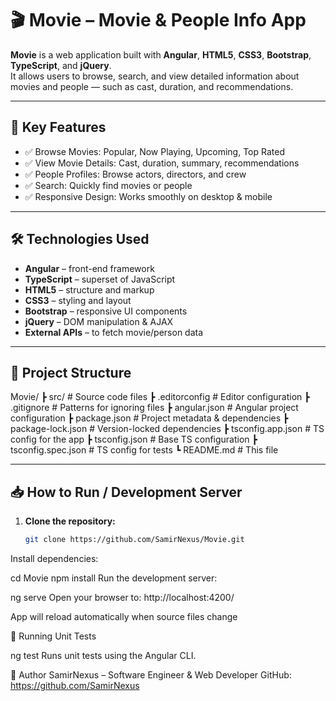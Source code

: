 # 🎬 Movie – Movie & People Info App

**Movie** is a web application built with **Angular**, **HTML5**, **CSS3**, **Bootstrap**, **TypeScript**, and **jQuery**.  
It allows users to browse, search, and view detailed information about movies and people — such as cast, duration, and recommendations.

---

## 🌟 Key Features

- ✅ Browse Movies: Popular, Now Playing, Upcoming, Top Rated  
- ✅ View Movie Details: Cast, duration, summary, recommendations  
- ✅ People Profiles: Browse actors, directors, and crew  
- ✅ Search: Quickly find movies or people  
- ✅ Responsive Design: Works smoothly on desktop & mobile  

---

## 🛠️ Technologies Used

- **Angular** – front-end framework  
- **TypeScript** – superset of JavaScript  
- **HTML5** – structure and markup  
- **CSS3** – styling and layout  
- **Bootstrap** – responsive UI components  
- **jQuery** – DOM manipulation & AJAX  
- **External APIs** – to fetch movie/person data  

---

## 📂 Project Structure

Movie/
┣ src/ # Source code files
┣ .editorconfig # Editor configuration
┣ .gitignore # Patterns for ignoring files
┣ angular.json # Angular project configuration
┣ package.json # Project metadata & dependencies
┣ package-lock.json # Version-locked dependencies
┣ tsconfig.app.json # TS config for the app
┣ tsconfig.json # Base TS configuration
┣ tsconfig.spec.json # TS config for tests
┗ README.md # This file


---

## 📥 How to Run / Development Server

1. **Clone the repository:**

   ```bash
   git clone https://github.com/SamirNexus/Movie.git
Install dependencies:


cd Movie
npm install
Run the development server:

ng serve
Open your browser to: http://localhost:4200/

App will reload automatically when source files change

🧪 Running Unit Tests

ng test
Runs unit tests using the Angular CLI.

🚀 Author
SamirNexus – Software Engineer & Web Developer
GitHub: https://github.com/SamirNexus
